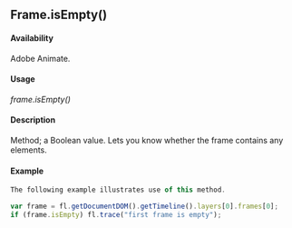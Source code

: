 ## Frame.isEmpty()

#### Availability

Adobe Animate.

#### Usage

*frame.isEmpty()*

#### Description

Method; a Boolean value. Lets you know whether the frame contains any elements.

#### Example

```javascript
The following example illustrates use of this method.

var frame = fl.getDocumentDOM().getTimeline().layers[0].frames[0]; 
if (frame.isEmpty) fl.trace("first frame is empty");

```
